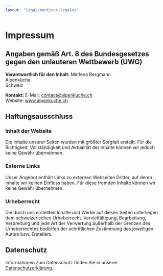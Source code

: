 ```yaml
---
layout: "legal/mentions-legales"
---
```


# Impressum

## Angaben gemäß Art. 8 des Bundesgesetzes gegen den unlauteren Wettbewerb (UWG)

**Verantwortlich für den Inhalt:**
Marlena Bergmann  
Alpenküche  
Schweiz

**Kontakt:**
E-Mail: contact@alpenkuche.ch  
Website: www.alpenkuche.ch

## Haftungsausschluss

### Inhalt der Website
Die Inhalte unserer Seiten wurden mit größter Sorgfalt erstellt. Für die Richtigkeit, Vollständigkeit und Aktualität der Inhalte können wir jedoch keine Gewähr übernehmen.

### Externe Links
Unser Angebot enthält Links zu externen Webseiten Dritter, auf deren Inhalte wir keinen Einfluss haben. Für diese fremden Inhalte können wir keine Gewähr übernehmen.

### Urheberrecht
Die durch uns erstellten Inhalte und Werke auf diesen Seiten unterliegen dem schweizerischen Urheberrecht. Vervielfältigung, Bearbeitung, Verbreitung und jede Art der Verwertung außerhalb der Grenzen des Urheberrechtes bedürfen der schriftlichen Zustimmung des jeweiligen Autors bzw. Erstellers.

## Datenschutz

Informationen zum Datenschutz finden Sie in unserer [Datenschutzerklärung](/datenschutz/).
